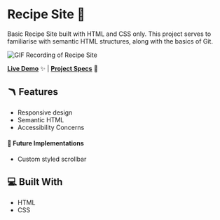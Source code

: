 # Recipe Site 🍛

Basic Recipe Site built with HTML and CSS only. This project serves to familiarise with semantic HTML structures, along with the basics of Git.

![GIF Recording of Recipe Site](basic-info-site.gif)

[**Live Demo**](#) ✨ |
[**Project Specs**](https://www.theodinproject.com/lessons/foundations-recipes) 📝

## 🪃 Features

- Responsive design
- Semantic HTML
- Accessibility Concerns

#### 🧭 Future Implementations

- Custom styled scrollbar

## 💻 Built With

- HTML
- CSS
